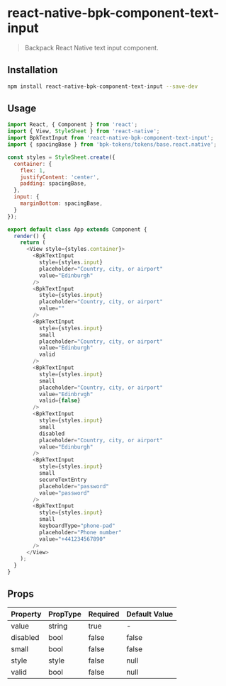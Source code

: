 # react-native-bpk-component-text-input

> Backpack React Native text input component.

## Installation

```sh
npm install react-native-bpk-component-text-input --save-dev
```

## Usage

```js
import React, { Component } from 'react';
import { View, StyleSheet } from 'react-native';
import BpkTextInput from 'react-native-bpk-component-text-input';
import { spacingBase } from 'bpk-tokens/tokens/base.react.native';

const styles = StyleSheet.create({
  container: {
    flex: 1,
    justifyContent: 'center',
    padding: spacingBase,
  },
  input: {
    marginBottom: spacingBase,
  }
});

export default class App extends Component {
  render() {
    return (
      <View style={styles.container}>
        <BpkTextInput
          style={styles.input}
          placeholder="Country, city, or airport"
          value="Edinburgh"
        />
        <BpkTextInput
          style={styles.input}
          placeholder="Country, city, or airport"
          value=""
        />
        <BpkTextInput
          style={styles.input}
          small
          placeholder="Country, city, or airport"
          value="Edinburgh"
          valid
        />
        <BpkTextInput
          style={styles.input}
          small
          placeholder="Country, city, or airport"
          value="Edinbrvgh"
          valid={false}
        />
        <BpkTextInput
          style={styles.input}
          small
          disabled
          placeholder="Country, city, or airport"
          value="Edinburgh"
        />
        <BpkTextInput
          style={styles.input}
          small
          secureTextEntry
          placeholder="password"
          value="password"
        />
        <BpkTextInput
          style={styles.input}
          small
          keyboardType="phone-pad"
          placeholder="Phone number"
          value="+441234567890"
        />
      </View>
    );
  }
}
```

## Props

| Property    | PropType  | Required | Default Value |
| ----------- | --------- | -------- | ------------- |
| value       | string    | true     | -             |
| disabled    | bool      | false    | false         |
| small       | bool      | false    | false         |
| style       | style     | false    | null          |
| valid       | bool      | false    | null          |
